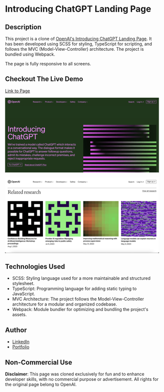 # Introducing ChatGPT Landing Page

## Description
This project is a clone of [OpenAI's Introducing ChatGPT Landing Page](https://openai.com/blog/chatgpt). It has been developed using SCSS for styling, TypeScript for scripting, and follows the MVC (Model-View-Controller) architecture. The project is bundled using Webpack.

The page is fully responsive to all screens.

## Checkout The Live Demo

[Link to Page](https://introducing-chatgpt-clone.netlify.app/)

![Introducing ChatGPT Landing Page - Desktop](https://raw.githubusercontent.com/Peac-h/introducing_chatgpt_landing_page/main/Screenshot%202023-12-17%20at%205.52.46%20AM.png)

![Introducing ChatGPT Landing Page - Desktop](https://raw.githubusercontent.com/Peac-h/introducing_chatgpt_landing_page/main/Screenshot%202023-12-17%20at%205.53.05%20AM.png)

## Technologies Used

- SCSS: Styling language used for a more maintainable and structured stylesheet.
- TypeScript: Programming language for adding static typing to JavaScript.
- MVC Architecture: The project follows the Model-View-Controller architecture for a modular and organized codebase.
- Webpack: Module bundler for optimizing and bundling the project's assets.

## Author

- [LinkedIn](https://www.linkedin.com/in/tamta-lomidze-b336b9266/)
- [Portfolio](https://peachportfolio.com/)

## Non-Commercial Use

**Disclaimer**: This page was cloned exclusively for fun and to enhance developer skills, with no commercial purpose or advertisement. All rights for the original page belong to OpenAI.
